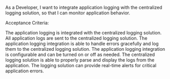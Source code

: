 As a Developer, I want to integrate application logging with the centralized logging solution, so that I can monitor application behavior.

Acceptance Criteria:

The application logging is integrated with the centralized logging solution.
All application logs are sent to the centralized logging solution.
The application logging integration is able to handle errors gracefully and log them to the centralized logging solution.
The application logging integration is configurable and can be turned on or off as needed.
The centralized logging solution is able to properly parse and display the logs from the application.
The logging solution can provide real-time alerts for critical application errors.